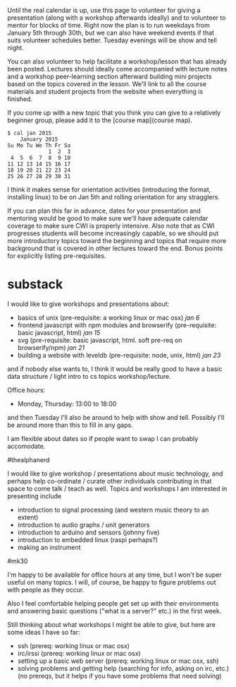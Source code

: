 Until the real calendar is up, use this page to volunteer for giving a presentation (along with a workshop afterwards ideally) and to volunteer to mentor for blocks of time. Right now the plan is to run weekdays from January 5th through 30th, but we can also have weekend events if that suits volunteer schedules better. Tuesday evenings will be show and tell night.

You can also volunteer to help facilitate a workshop/lesson that has already been posted. Lectures should ideally come accompanied with lecture notes and a workshop peer-learning section afterward building mini projects based on the topics covered in the lesson. We'll link to all the course materials and student projects from the website when everything is finished.

If you come up with a new topic that you think you can give to a relatively beginner group, please add it to the [course map](course map).

```
$ cal jan 2015
    January 2015      
Su Mo Tu We Th Fr Sa  
             1  2  3  
 4  5  6  7  8  9 10  
11 12 13 14 15 16 17  
18 19 20 21 22 23 24  
25 26 27 28 29 30 31  
```

I think it makes sense for orientation activities (introducing the format, installing linux) to be on Jan 5th and rolling orientation for any stragglers.

If you can plan this far in advance, dates for your presentation and mentoring would be good to make sure we'll have adequate calendar coverage to make sure CWI is properly intensive. Also note that as CWI progresses students will become increasingly capable, so we should put more introductory topics toward the beginning and topics that require more background that is covered in other lectures toward the end. Bonus points for explicitly listing pre-requisites.

# substack

I would like to give workshops and presentations about:

* basics of unix (pre-requisite: a working linux or mac osx) *jan 6*
* frontend javascript with npm modules and browserify (pre-requisite: basic javascript, html) *jan 15*
* svg (pre-requisite: basic javascript, html. soft pre-req on browserify/npm) *jan 21*
* building a website with leveldb (pre-requisite: node, unix, html) *jan 23*

and if nobody else wants to, I think it would be really good to have a basic data structure / light intro to cs topics workshop/lecture.

Office hours:

* Monday, Thursday: 13:00 to 18:00

and then Tuesday I'll also be around to help with show and tell. Possibly I'll be around more than this to fill in any gaps.

I am flexible about dates so if people want to swap I can probably accomodate.

#thealphanerd

I would like to give workshop / presentations about music technology, and perhaps help co-ordinate / curate other individuals contributing in that space to come talk / teach as well.  Topics and workshops I am interested in presenting include

* introduction to signal processing (and western music theory to an extent)
* introduction to audio graphs / unit generators
* introduction to arduino and sensors (johnny five)
* introduction to embedded linux (raspi perhaps?)
* making an instrument

#mk30

I'm happy to be available for office hours at any time, but I won't be super useful on many topics. I will, of course, be happy to figure problems out with people as they occur.

Also I feel comfortable helping people get set up with their environments and answering basic questions ("what is a server?" etc.) in the first week.

Still thinking about what workshops I might be able to give, but here are some ideas I have so far:

* ssh (prereq: working linux or mac osx)
* irc/irssi (prereq: working linux or mac osx)
* setting up a basic web server (prereq: working linux or mac osx, ssh)
* solving problems and getting help (searching for info, asking on irc, etc.) (no prereqs, but it helps if you have some problems that need solving)